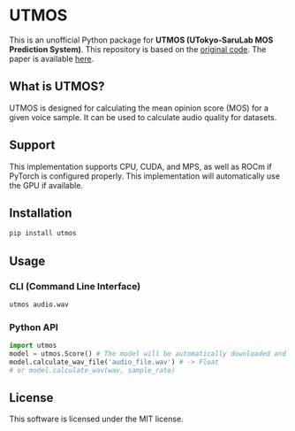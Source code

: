 # UTMOS

This is an unofficial Python package for **UTMOS (UTokyo-SaruLab MOS Prediction System)**. This repository is based on the [original code](https://github.com/sarulab-speech/UTMOS22). The paper is available [here](https://arxiv.org/abs/2204.02152).

## What is UTMOS?

UTMOS is designed for calculating the mean opinion score (MOS) for a given voice sample. It can be used to calculate audio quality for datasets.

## Support

This implementation supports CPU, CUDA, and MPS, as well as ROCm if PyTorch is configured properly. This implementation will automatically use the GPU if available.

## Installation

```bash
pip install utmos
```

## Usage

### CLI (Command Line Interface)

```bash
utmos audio.wav
```

### Python API

```python
import utmos
model = utmos.Score() # The model will be automatically downloaded and will automatically utilize the GPU if available.
model.calculate_wav_file('audio_file.wav') # -> Float
# or model.calculate_wav(wav, sample_rate)
```

## License

This software is licensed under the MIT license.
